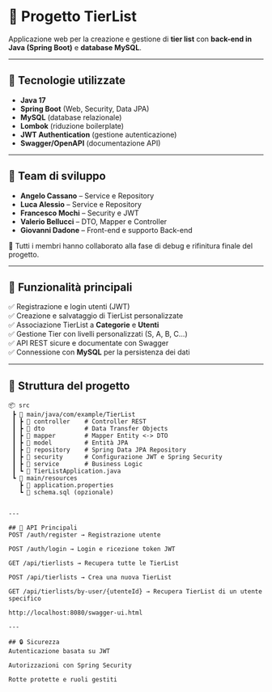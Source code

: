 # 📌 Progetto TierList

Applicazione web per la creazione e gestione di **tier list** con **back-end in Java (Spring Boot)** e **database MySQL**.

---

## 🚀 Tecnologie utilizzate
- **Java 17**
- **Spring Boot** (Web, Security, Data JPA)
- **MySQL** (database relazionale)
- **Lombok** (riduzione boilerplate)
- **JWT Authentication** (gestione autenticazione)
- **Swagger/OpenAPI** (documentazione API)

---

## 👥 Team di sviluppo

- **Angelo Cassano** – Service e Repository  
- **Luca Alessio** – Service e Repository  
- **Francesco Mochi** – Security e JWT  
- **Valerio Bellucci** – DTO, Mapper e Controller  
- **Giovanni Dadone** – Front-end e supporto Back-end  

📌 Tutti i membri hanno collaborato alla fase di debug e rifinitura finale del progetto.

---

## 📌 Funzionalità principali

✅ Registrazione e login utenti (JWT)  
✅ Creazione e salvataggio di TierList personalizzate  
✅ Associazione TierList a **Categorie** e **Utenti**  
✅ Gestione Tier con livelli personalizzati (S, A, B, C...)  
✅ API REST sicure e documentate con Swagger  
✅ Connessione con **MySQL** per la persistenza dei dati  

---

## 📂 Struttura del progetto
```plaintext
📦 src
 ┣ 📂 main/java/com/example/TierList
 ┃ ┣ 📂 controller    # Controller REST
 ┃ ┣ 📂 dto           # Data Transfer Objects
 ┃ ┣ 📂 mapper        # Mapper Entity <-> DTO
 ┃ ┣ 📂 model         # Entità JPA
 ┃ ┣ 📂 repository    # Spring Data JPA Repository
 ┃ ┣ 📂 security      # Configurazione JWT e Spring Security
 ┃ ┣ 📂 service       # Business Logic
 ┃ ┗ 📜 TierListApplication.java
 ┗ 📂 main/resources
   ┣ 📜 application.properties
   ┗ 📜 schema.sql (opzionale)


---

## 📌 API Principali
POST /auth/register → Registrazione utente

POST /auth/login → Login e ricezione token JWT

GET /api/tierlists → Recupera tutte le TierList

POST /api/tierlists → Crea una nuova TierList

GET /api/tierlists/by-user/{utenteId} → Recupera TierList di un utente specifico

http://localhost:8080/swagger-ui.html

---

## 🔒 Sicurezza
Autenticazione basata su JWT

Autorizzazioni con Spring Security

Rotte protette e ruoli gestiti

